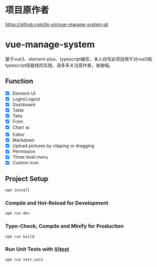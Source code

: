 # 项目原作者
  https://github.com/lin-xin/vue-manage-system.git

# vue-manage-system

基于vue3、element-plus、typescript编写，本人仿写此项目用于对vue3和typescript技能栈的实践，请多多关注原作者，谢谢喵。




## Function

-   [x] Element-UI
-   [x] Login/Logout
-   [x] Dashboard
-   [x] Table
-   [x] Tabs
-   [x] From
-   [x] Chart :bar_chart:
-   [x] Editor
-   [x] Markdown
-   [x] Upload pictures by clipping or dragging
-   [x] Permission
-   [x] Three level menu
-   [x] Custom icon

## Project Setup

```sh
npm install
```

### Compile and Hot-Reload for Development

```sh
npm run dev
```

### Type-Check, Compile and Minify for Production

```sh
npm run build
```

### Run Unit Tests with [Vitest](https://vitest.dev/)

```sh
npm run test:unit
```
